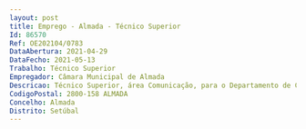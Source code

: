 ```yaml
--- 
layout: post
title: Emprego - Almada - Técnico Superior
Id: 86570
Ref: OE202104/0783
DataAbertura: 2021-04-29
DataFecho: 2021-05-13
Trabalho: Técnico Superior
Empregador: Câmara Municipal de Almada
Descricao: Técnico Superior, área Comunicação, para o Departamento de Comunicação   Divisão de Informação Comunicação e Imagem.Licenciatura em Jornalismo e ou Relações Públicas e Comunicação Empresarial.Descrição das principais funções e atividades a desenvolver   Funções técnicas no âmbito do planeamento da comunicação interna e externa, com acontribuição das outras unidades orgânicas e áreas funcionais, incluindo a gestão de conteúdos doportal, das redes sociais e outros canais de comunicação   Atividades de comunicação e de relações públicas, assim como o acompanhamento dorelacionamento com o exterior e com a imprensa, organismos nacionais e internacionais   Acompanhamento do impacto da comunicação nos diferentes públicos alvo   Redação da revista Almada e Almada Agenda.
CodigoPostal: 2800-158 ALMADA
Concelho: Almada
Distrito: Setúbal
--- 
```

